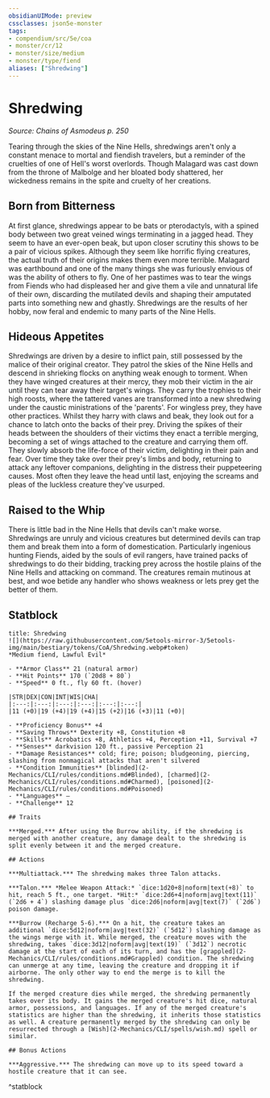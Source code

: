 ```yaml
---
obsidianUIMode: preview
cssclasses: json5e-monster
tags:
- compendium/src/5e/coa
- monster/cr/12
- monster/size/medium
- monster/type/fiend
aliases: ["Shredwing"]
---
```

# Shredwing
*Source: Chains of Asmodeus p. 250*  

Tearing through the skies of the Nine Hells, shredwings aren't only a constant menace to mortal and fiendish travelers, but a reminder of the cruelties of one of Hell's worst overlords. Though Malagard was cast down from the throne of Malbolge and her bloated body shattered, her wickedness remains in the spite and cruelty of her creations.

## Born from Bitterness

At first glance, shredwings appear to be bats or pterodactyls, with a spined body between two great veined wings terminating in a jagged head. They seem to have an ever-open beak, but upon closer scrutiny this shows to be a pair of vicious spikes. Although they seem like horrific flying creatures, the actual truth of their origins makes them even more terrible. Malagard was earthbound and one of the many things she was furiously envious of was the ability of others to fly. One of her pastimes was to tear the wings from Fiends who had displeased her and give them a vile and unnatural life of their own, discarding the mutilated devils and shaping their amputated parts into something new and ghastly. Shredwings are the results of her hobby, now feral and endemic to many parts of the Nine Hells.

## Hideous Appetites

Shredwings are driven by a desire to inflict pain, still possessed by the malice of their original creator. They patrol the skies of the Nine Hells and descend in shrieking flocks on anything weak enough to torment. When they have winged creatures at their mercy, they mob their victim in the air until they can tear away their target's wings. They carry the trophies to their high roosts, where the tattered vanes are transformed into a new shredwing under the caustic ministrations of the 'parents'. For wingless prey, they have other practices. Whilst they harry with claws and beak, they look out for a chance to latch onto the backs of their prey. Driving the spikes of their heads between the shoulders of their victims they enact a terrible merging, becoming a set of wings attached to the creature and carrying them off. They slowly absorb the life-force of their victim, delighting in their pain and fear. Over time they take over their prey's limbs and body, returning to attack any leftover companions, delighting in the distress their puppeteering causes. Most often they leave the head until last, enjoying the screams and pleas of the luckless creature they've usurped.

## Raised to the Whip

There is little bad in the Nine Hells that devils can't make worse. Shredwings are unruly and vicious creatures but determined devils can trap them and break them into a form of domestication. Particularly ingenious hunting Fiends, aided by the souls of evil rangers, have trained packs of shredwings to do their bidding, tracking prey across the hostile plains of the Nine Hells and attacking on command. The creatures remain mutinous at best, and woe betide any handler who shows weakness or lets prey get the better of them.

## Statblock

```ad-statblock
title: Shredwing
![](https://raw.githubusercontent.com/5etools-mirror-3/5etools-img/main/bestiary/tokens/CoA/Shredwing.webp#token)
*Medium fiend, Lawful Evil*

- **Armor Class** 21 (natural armor)
- **Hit Points** 170 (`20d8 + 80`)
- **Speed** 0 ft., fly 60 ft. (hover)

|STR|DEX|CON|INT|WIS|CHA|
|:---:|:---:|:---:|:---:|:---:|:---:|
|11 (+0)|19 (+4)|19 (+4)|15 (+2)|16 (+3)|11 (+0)|

- **Proficiency Bonus** +4
- **Saving Throws** Dexterity +8, Constitution +8
- **Skills** Acrobatics +8, Athletics +4, Perception +11, Survival +7
- **Senses** darkvision 120 ft., passive Perception 21
- **Damage Resistances** cold; fire; poison; bludgeoning, piercing, slashing from nonmagical attacks that aren't silvered
- **Condition Immunities** [blinded](2-Mechanics/CLI/rules/conditions.md#Blinded), [charmed](2-Mechanics/CLI/rules/conditions.md#Charmed), [poisoned](2-Mechanics/CLI/rules/conditions.md#Poisoned)
- **Languages** —
- **Challenge** 12

## Traits

***Merged.*** After using the Burrow ability, if the shredwing is merged with another creature, any damage dealt to the shredwing is split evenly between it and the merged creature.

## Actions

***Multiattack.*** The shredwing makes three Talon attacks.

***Talon.*** *Melee Weapon Attack:* `dice:1d20+8|noform|text(+8)` to hit, reach 5 ft., one target. *Hit:* `dice:2d6+4|noform|avg|text(11)` (`2d6 + 4`) slashing damage plus `dice:2d6|noform|avg|text(7)` (`2d6`) poison damage.

***Burrow (Recharge 5-6).*** On a hit, the creature takes an additional `dice:5d12|noform|avg|text(32)` (`5d12`) slashing damage as the wings merge with it. While merged, the creature moves with the shredwing, takes `dice:3d12|noform|avg|text(19)` (`3d12`) necrotic damage at the start of each of its turn, and has the [grappled](2-Mechanics/CLI/rules/conditions.md#Grappled) condition. The shredwing can unmerge at any time, leaving the creature and dropping it if airborne. The only other way to end the merge is to kill the shredwing.

If the merged creature dies while merged, the shredwing permanently takes over its body. It gains the merged creature's hit dice, natural armor, possessions, and languages. If any of the merged creature's statistics are higher than the shredwing, it inherits those statistics as well. A creature permanently merged by the shredwing can only be resurrected through a [Wish](2-Mechanics/CLI/spells/wish.md) spell or similar.

## Bonus Actions

***Aggressive.*** The shredwing can move up to its speed toward a hostile creature that it can see.
```
^statblock